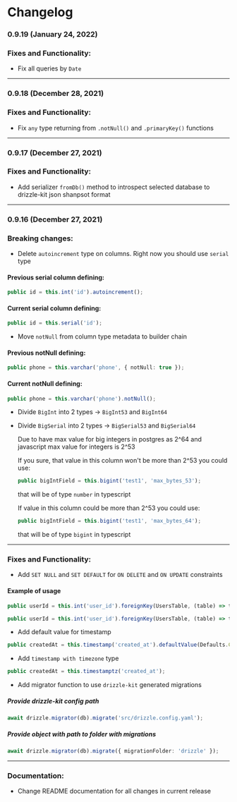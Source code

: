 # Changelog

### 0.9.19 (January 24, 2022)
### Fixes and Functionality:
- Fix all queries by `Date`

---

### 0.9.18 (December 28, 2021)
### Fixes and Functionality:
- Fix `any` type returning from `.notNull()` and `.primaryKey()` functions

---

### 0.9.17 (December 27, 2021)
### Fixes and Functionality:
- Add serializer `fromDb()` method to introspect selected database to drizzle-kit json shanpsot format

---
### 0.9.16 (December 27, 2021)
### Breaking changes:
- Delete `autoincrement` type on columns. Right now you should use `serial` type

#### Previous serial column defining:
```typescript
public id = this.int('id').autoincrement();
```
#### Current serial column defining:
```typescript
public id = this.serial('id');
```

- Move `notNull` from column type metadata to builder chain
#### Previous notNull defining:
```typescript
public phone = this.varchar('phone', { notNull: true });
```
#### Current notNull defining:
```typescript
public phone = this.varchar('phone').notNull();
```

- Divide `BigInt` into 2 types -> `BigInt53` and `BigInt64`
- Divide `BigSerial` into 2 types -> `BigSerial53` and `BigSerial64`

    Due to have max value for big integers in postgres as 2^64 and javascript max value for integers is 2^53

    If you sure, that value in this column won't be more than 2^53 you could use:
    ```typescript
    public bigIntField = this.bigint('test1', 'max_bytes_53');
    ```
    that will be of type `number` in typescript

    If value in this column could be more than 2^53 you could use:
    ```typescript
    public bigIntField = this.bigint('test1', 'max_bytes_64');
    ```
    that will be of type `bigint` in typescript
---

### Fixes and Functionality:
- Add `SET NULL` and `SET DEFAULT` for `ON DELETE` and `ON UPDATE` constraints

#### Example of usage
```typescript
public userId = this.int('user_id').foreignKey(UsersTable, (table) => table.id, { onUpdate: 'SET NULL' });

public userId = this.int('user_id').foreignKey(UsersTable, (table) => table.id, { onDelete: 'SET DEFAULT' });
```
- Add default value for timestamp
```typescript
public createdAt = this.timestamp('created_at').defaultValue(Defaults.CURRENT_TIMESTAMP);
```
- Add `timestamp with timezone` type
```typescript
public createdAt = this.timestamptz('created_at');
```
- Add migrator function to use `drizzle-kit` generated migrations
##### Provide drizzle-kit config path
```typescript
await drizzle.migrator(db).migrate('src/drizzle.config.yaml');
```
##### Provide object with path to folder with migrations
```typescript
await drizzle.migrator(db).migrate({ migrationFolder: 'drizzle' });
```
---

### Documentation:
- Change README documentation for all changes in current release